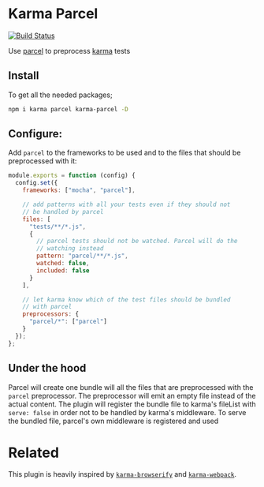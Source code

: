 # Karma Parcel

[![Build Status](https://travis-ci.org/valotas/karma-parcel.svg?branch=master)](https://travis-ci.org/valotas/karma-parcel)

Use [parcel][] to preprocess [karma][] tests

## Install

To get all the needed packages;

```bash
npm i karma parcel karma-parcel -D
```

## Configure:

Add `parcel` to the frameworks to be used and to the files that should be preprocessed with it:

```js
module.exports = function (config) {
  config.set({
    frameworks: ["mocha", "parcel"],

    // add patterns with all your tests even if they should not
    // be handled by parcel
    files: [
      "tests/**/*.js",
      {
        // parcel tests should not be watched. Parcel will do the
        // watching instead
        pattern: "parcel/**/*.js",
        watched: false,
        included: false
      }
    ],

    // let karma know which of the test files should be bundled
    // with parcel
    preprocessors: {
      "parcel/*": ["parcel"]
    }
  });
};
```

## Under the hood

Parcel will create one bundle will all the files that are preprocessed with
the `parcel` preprocessor. The preprocessor will emit an empty file instead of
the actual content. The plugin will register the bundle file to karma's
fileList with `serve: false` in order not to be handled by karma's middleware.
To serve the bundled file, parcel's own middleware is registered and used

# Related

This plugin is heavily inspired by [`karma-browserify`][karma-browserify] and
[`karma-webpack`][karma-webpack].

[parcel]: https://parceljs.org/
[karma]: https://karma-runner.github.io
[karma-browserify]: https://github.com/nikku/karma-browserify
[karma-webpack]: https://github.com/webpack-contrib/karma-webpack
